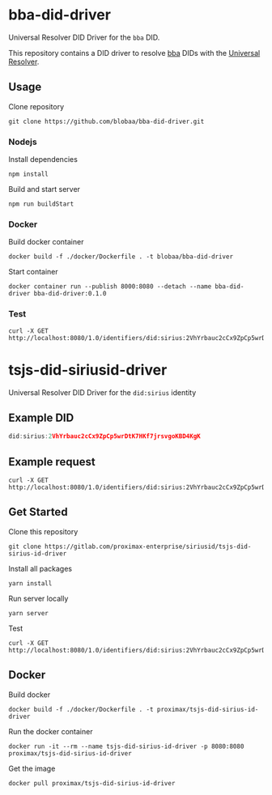 # bba-did-driver

Universal Resolver DID Driver for the `bba` DID.

This repository contains a DID driver to resolve [bba](https://github.com/blobaa/bba-did-method-specification) DIDs with the [Universal Resolver](https://github.com/decentralized-identity/universal-resolver).


## Usage

Clone repository

````
git clone https://github.com/blobaa/bba-did-driver.git
````


### Nodejs

Install dependencies

````
npm install
````


Build and start server

````
npm run buildStart
````


### Docker

Build docker container

````
docker build -f ./docker/Dockerfile . -t blobaa/bba-did-driver
````

Start container

````
docker container run --publish 8000:8080 --detach --name bba-did-driver bba-did-driver:0.1.0
````


### Test

```curl
curl -X GET http://localhost:8080/1.0/identifiers/did:sirius:2VhYrbauc2cCx9ZpCp5wrDtK7HKf7jrsvgoKBD4KgK
```




# tsjs-did-siriusid-driver

Universal Resolver DID Driver for the `did:sirius` identity

## Example DID

```ts
did:sirius:2VhYrbauc2cCx9ZpCp5wrDtK7HKf7jrsvgoKBD4KgK
```

## Example request

```curl
curl -X GET http://localhost:8080/1.0/identifiers/did:sirius:2VhYrbauc2cCx9ZpCp5wrDtK7HKf7jrsvgoKBD4KgK
```

## Get Started

Clone this repository

```git
git clone https://gitlab.com/proximax-enterprise/siriusid/tsjs-did-sirius-id-driver
```

Install all packages

```yarn
yarn install
```

Run server locally

```yarn
yarn server
```

Test

```curl
curl -X GET http://localhost:8080/1.0/identifiers/did:sirius:2VhYrbauc2cCx9ZpCp5wrDtK7HKf7jrsvgoKBD4KgK
```

## Docker

Build docker

```docker
docker build -f ./docker/Dockerfile . -t proximax/tsjs-did-sirius-id-driver
```

Run the docker container

```docker
docker run -it --rm --name tsjs-did-sirius-id-driver -p 8080:8080 proximax/tsjs-did-sirius-id-driver
```

Get the image

```docker
docker pull proximax/tsjs-did-sirius-id-driver
```
